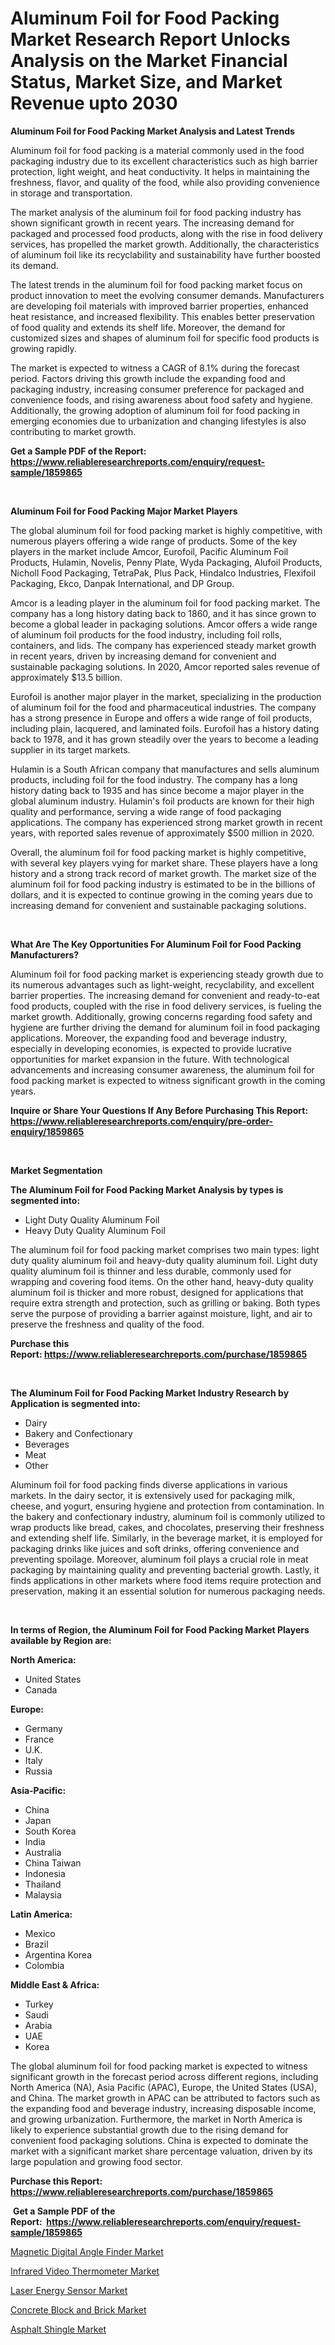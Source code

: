 <p><h1>Aluminum Foil for Food Packing Market Research Report Unlocks Analysis on the Market Financial Status, Market Size, and Market Revenue upto 2030</h1></p><p><strong>Aluminum Foil for Food Packing Market Analysis and Latest Trends</strong></p>
<p><p>Aluminum foil for food packing is a material commonly used in the food packaging industry due to its excellent characteristics such as high barrier protection, light weight, and heat conductivity. It helps in maintaining the freshness, flavor, and quality of the food, while also providing convenience in storage and transportation.</p><p>The market analysis of the aluminum foil for food packing industry has shown significant growth in recent years. The increasing demand for packaged and processed food products, along with the rise in food delivery services, has propelled the market growth. Additionally, the characteristics of aluminum foil like its recyclability and sustainability have further boosted its demand.</p><p>The latest trends in the aluminum foil for food packing market focus on product innovation to meet the evolving consumer demands. Manufacturers are developing foil materials with improved barrier properties, enhanced heat resistance, and increased flexibility. This enables better preservation of food quality and extends its shelf life. Moreover, the demand for customized sizes and shapes of aluminum foil for specific food products is growing rapidly.</p><p>The market is expected to witness a CAGR of 8.1% during the forecast period. Factors driving this growth include the expanding food and packaging industry, increasing consumer preference for packaged and convenience foods, and rising awareness about food safety and hygiene. Additionally, the growing adoption of aluminum foil for food packing in emerging economies due to urbanization and changing lifestyles is also contributing to market growth.</p></p>
<p><strong>Get a Sample PDF of the Report:&nbsp; <a href="https://www.reliableresearchreports.com/enquiry/request-sample/1859865">https://www.reliableresearchreports.com/enquiry/request-sample/1859865</a></strong></p>
<p>&nbsp;</p>
<p><strong>Aluminum Foil for Food Packing Major Market Players</strong></p>
<p><p>The global aluminum foil for food packing market is highly competitive, with numerous players offering a wide range of products. Some of the key players in the market include Amcor, Eurofoil, Pacific Aluminum Foil Products, Hulamin, Novelis, Penny Plate, Wyda Packaging, Alufoil Products, Nicholl Food Packaging, TetraPak, Plus Pack, Hindalco Industries, Flexifoil Packaging, Ekco, Danpak International, and DP Group.</p><p>Amcor is a leading player in the aluminum foil for food packing market. The company has a long history dating back to 1860, and it has since grown to become a global leader in packaging solutions. Amcor offers a wide range of aluminum foil products for the food industry, including foil rolls, containers, and lids. The company has experienced steady market growth in recent years, driven by increasing demand for convenient and sustainable packaging solutions. In 2020, Amcor reported sales revenue of approximately $13.5 billion.</p><p>Eurofoil is another major player in the market, specializing in the production of aluminum foil for the food and pharmaceutical industries. The company has a strong presence in Europe and offers a wide range of foil products, including plain, lacquered, and laminated foils. Eurofoil has a history dating back to 1978, and it has grown steadily over the years to become a leading supplier in its target markets.</p><p>Hulamin is a South African company that manufactures and sells aluminum products, including foil for the food industry. The company has a long history dating back to 1935 and has since become a major player in the global aluminum industry. Hulamin's foil products are known for their high quality and performance, serving a wide range of food packaging applications. The company has experienced strong market growth in recent years, with reported sales revenue of approximately $500 million in 2020.</p><p>Overall, the aluminum foil for food packing market is highly competitive, with several key players vying for market share. These players have a long history and a strong track record of market growth. The market size of the aluminum foil for food packing industry is estimated to be in the billions of dollars, and it is expected to continue growing in the coming years due to increasing demand for convenient and sustainable packaging solutions.</p></p>
<p>&nbsp;</p>
<p><strong>What Are The Key Opportunities For Aluminum Foil for Food Packing Manufacturers?</strong></p>
<p><p>Aluminum foil for food packing market is experiencing steady growth due to its numerous advantages such as light-weight, recyclability, and excellent barrier properties. The increasing demand for convenient and ready-to-eat food products, coupled with the rise in food delivery services, is fueling the market growth. Additionally, growing concerns regarding food safety and hygiene are further driving the demand for aluminum foil in food packaging applications. Moreover, the expanding food and beverage industry, especially in developing economies, is expected to provide lucrative opportunities for market expansion in the future. With technological advancements and increasing consumer awareness, the aluminum foil for food packing market is expected to witness significant growth in the coming years.</p></p>
<p><strong>Inquire or Share Your Questions If Any Before Purchasing This Report: <a href="https://www.reliableresearchreports.com/enquiry/pre-order-enquiry/1859865">https://www.reliableresearchreports.com/enquiry/pre-order-enquiry/1859865</a></strong></p>
<p>&nbsp;</p>
<p><strong>Market Segmentation</strong></p>
<p><strong>The Aluminum Foil for Food Packing Market Analysis by types is segmented into:</strong></p>
<p><ul><li>Light Duty Quality Aluminum Foil</li><li>Heavy Duty Quality Aluminum Foil</li></ul></p>
<p><p>The aluminum foil for food packing market comprises two main types: light duty quality aluminum foil and heavy-duty quality aluminum foil. Light duty quality aluminum foil is thinner and less durable, commonly used for wrapping and covering food items. On the other hand, heavy-duty quality aluminum foil is thicker and more robust, designed for applications that require extra strength and protection, such as grilling or baking. Both types serve the purpose of providing a barrier against moisture, light, and air to preserve the freshness and quality of the food.</p></p>
<p><strong>Purchase this Report:&nbsp;<a href="https://www.reliableresearchreports.com/purchase/1859865">https://www.reliableresearchreports.com/purchase/1859865</a></strong></p>
<p>&nbsp;</p>
<p><strong>The Aluminum Foil for Food Packing Market Industry Research by Application is segmented into:</strong></p>
<p><ul><li>Dairy</li><li>Bakery and Confectionary</li><li>Beverages</li><li>Meat</li><li>Other</li></ul></p>
<p><p>Aluminum foil for food packing finds diverse applications in various markets. In the dairy sector, it is extensively used for packaging milk, cheese, and yogurt, ensuring hygiene and protection from contamination. In the bakery and confectionary industry, aluminum foil is commonly utilized to wrap products like bread, cakes, and chocolates, preserving their freshness and extending shelf life. Similarly, in the beverage market, it is employed for packaging drinks like juices and soft drinks, offering convenience and preventing spoilage. Moreover, aluminum foil plays a crucial role in meat packaging by maintaining quality and preventing bacterial growth. Lastly, it finds applications in other markets where food items require protection and preservation, making it an essential solution for numerous packaging needs.</p></p>
<p>&nbsp;</p>
<p><strong>In terms of Region, the Aluminum Foil for Food Packing Market Players available by Region are:</strong></p>
<p>
    <p> <strong> North America: </strong>
        <ul>
            <li>United States</li>
            <li>Canada</li>
        </ul>
        </p> 
    <p> <strong> Europe: </strong>
        <ul>
            <li>Germany</li>
            <li>France</li>
            <li>U.K.</li>
            <li>Italy</li>
            <li>Russia</li>
        </ul>
        </p> 
    <p> <strong> Asia-Pacific: </strong>
        <ul>
            <li>China</li>
            <li>Japan</li>
            <li>South Korea</li>
            <li>India</li>
            <li>Australia</li>
            <li>China Taiwan</li>
            <li>Indonesia</li>
            <li>Thailand</li>
            <li>Malaysia</li>
        </ul>
        </p> 
    <p> <strong> Latin America: </strong>
        <ul>
            <li>Mexico</li>
            <li>Brazil</li>
            <li>Argentina Korea</li>
            <li>Colombia</li>
        </ul>
        </p> 
    <p> <strong> Middle East & Africa: </strong>
        <ul>
            <li>Turkey</li>
            <li>Saudi</li>
            <li>Arabia</li>
            <li>UAE</li>
            <li>Korea</li>
        </ul>
    </p>
    </p>
<p><p>The global aluminum foil for food packing market is expected to witness significant growth in the forecast period across different regions, including North America (NA), Asia Pacific (APAC), Europe, the United States (USA), and China. The market growth in APAC can be attributed to factors such as the expanding food and beverage industry, increasing disposable income, and growing urbanization. Furthermore, the market in North America is likely to experience substantial growth due to the rising demand for convenient food packaging solutions. China is expected to dominate the market with a significant market share percentage valuation, driven by its large population and growing food sector.</p></p>
<p><strong>Purchase this Report: <a href="https://www.reliableresearchreports.com/purchase/1859865">https://www.reliableresearchreports.com/purchase/1859865</a></strong></p>
<p>&nbsp;<strong>Get a Sample PDF of the Report:&nbsp;&nbsp;<a href="https://www.reliableresearchreports.com/enquiry/request-sample/1859865">https://www.reliableresearchreports.com/enquiry/request-sample/1859865</a></strong></p>
<p><strong></strong></p>
<p><p><a href="https://medium.com/@zitakuvalis/magnetic-digital-angle-finder-market-insight-market-trends-growth-forecasted-from-2023-to-2030-214f762cd9f2">Magnetic Digital Angle Finder Market</a></p><p><a href="https://medium.com/@jackytorphy/infrared-video-thermometer-market-report-reveals-the-latest-trends-and-growth-opportunities-of-this-e4385c0a04bf">Infrared Video Thermometer Market</a></p><p><a href="https://medium.com/@cite.teach.super/laser-energy-sensor-market-comprehensive-assessment-by-type-application-and-geography-487ad0831d91">Laser Energy Sensor Market</a></p><p><a href="https://github.com/RichRobinson5/Market-Research-Report-List-2/blob/main/concrete-block-and-brick-market.md">Concrete Block and Brick Market</a></p><p><a href="https://github.com/JameTravis/Market-Research-Report-List-2/blob/main/asphalt-shingle-market.md">Asphalt Shingle Market</a></p></p>